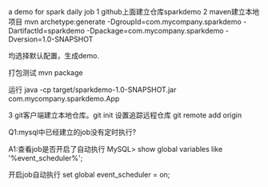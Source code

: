 a demo for spark daily job
1 github上面建立仓库sparkdemo
2 maven建立本地项目
mvn archetype:generate -DgroupId=com.mycompany.sparkdemo -DartifactId=sparkdemo -Dpackage=com.mycompany.sparkdemo -Dversion=1.0-SNAPSHOT

均选择默认配置，生成demo.

打包测试
mvn package

运行
java -cp target/sparkdemo-1.0-SNAPSHOT.jar com.mycompany.sparkdemo.App

3 git客户端建立本地仓库。git init
设置追踪远程仓库 git remote add origin <url>

Q1:mysql中已经建立的job没有定时执行?

A1:查看job是否开启了自动执行
  MySQL> show global variables like '%event_scheduler%';

  开启job自动执行
  set global event_scheduler = on;  
